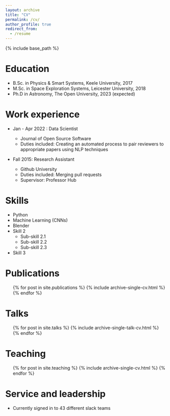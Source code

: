 ```yaml
---
layout: archive
title: "CV"
permalink: /cv/
author_profile: true
redirect_from:
  - /resume
---
```


{% include base_path %}

Education
======
* B.Sc. in Physics & Smart Systems, Keele University, 2017
* M.Sc. in Space Exploration Systems, Leicester University, 2018
* Ph.D in Astronomy, The Open University, 2023 (expected)

Work experience
======
* Jan - Apr 2022 : Data Scientist
  * Journal of Open Source Software
  * Duties included: Creating an automated process to pair reviewers to appropriate papers using NLP techniques


* Fall 2015: Research Assistant
  * Github University
  * Duties included: Merging pull requests
  * Supervisor: Professor Hub
  
Skills
======
* Python
* Machine Learning (CNNs)
* Blender
* Skill 2
  * Sub-skill 2.1
  * Sub-skill 2.2
  * Sub-skill 2.3
* Skill 3

Publications
======
  <ul>{% for post in site.publications %}
    {% include archive-single-cv.html %}
  {% endfor %}</ul>
  
Talks
======
  <ul>{% for post in site.talks %}
    {% include archive-single-talk-cv.html %}
  {% endfor %}</ul>
  
Teaching
======
  <ul>{% for post in site.teaching %}
    {% include archive-single-cv.html %}
  {% endfor %}</ul>
  
Service and leadership
======
* Currently signed in to 43 different slack teams
